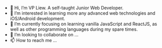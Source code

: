 - 👋 Hi, I’m VP Liew. A self-taught Junior Web Developer.
- 👀 I’m interested in learning more any advanced web technologies and iOS/Android development.
- 🌱 I’m currently focusing on learning vanilla JavaScript and ReactJS, as well as other programming languages during my spare times.
- 💞️ I’m looking to collaborate on ...
- 📫 How to reach me ...

<!---
RogueApe/RogueApe is a ✨ special ✨ repository because its `README.md` (this file) appears on your GitHub profile.
You can click the Preview link to take a look at your changes.
--->
